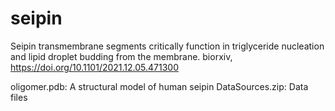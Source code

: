 # seipin

Seipin transmembrane segments critically function in triglyceride nucleation and lipid droplet budding from the membrane. biorxiv, https://doi.org/10.1101/2021.12.05.471300

oligomer.pdb: A structural model of human seipin
DataSources.zip: Data files
